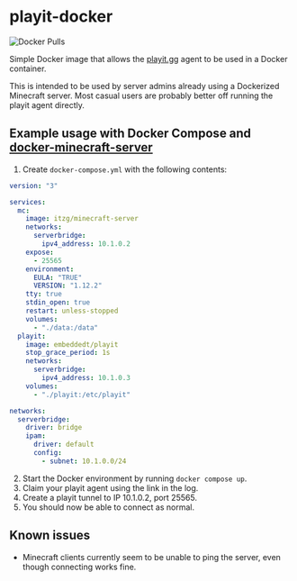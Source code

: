 # playit-docker

![Docker Pulls](https://img.shields.io/docker/pulls/embeddedt/playit)

Simple Docker image that allows the [playit.gg](https://playit.gg/) agent to be
used in a Docker container.

This is intended to be used by server admins already using a Dockerized Minecraft
server. Most casual users are probably better off running the playit agent directly.

## Example usage with Docker Compose and [docker-minecraft-server](https://github.com/itzg/docker-minecraft-server)

1. Create `docker-compose.yml` with the following contents:

```yaml
version: "3"

services:
  mc:
    image: itzg/minecraft-server
    networks:
      serverbridge:
        ipv4_address: 10.1.0.2
    expose:
      - 25565
    environment:
      EULA: "TRUE"
      VERSION: "1.12.2"
    tty: true
    stdin_open: true
    restart: unless-stopped
    volumes:
      - "./data:/data"
  playit:
    image: embeddedt/playit
    stop_grace_period: 1s
    networks:
      serverbridge:
        ipv4_address: 10.1.0.3
    volumes:
      - "./playit:/etc/playit"

networks:
  serverbridge:
    driver: bridge
    ipam:
      driver: default
      config:
        - subnet: 10.1.0.0/24
```

2. Start the Docker environment by running `docker compose up`.
3. Claim your playit agent using the link in the log.
4. Create a playit tunnel to IP 10.1.0.2, port 25565.
5. You should now be able to connect as normal.

## Known issues

* Minecraft clients currently seem to be unable to ping the server, even
though connecting works fine.
